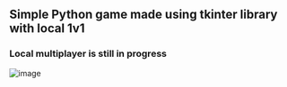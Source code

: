 ## Simple Python game made using tkinter library with local 1v1
### Local multiplayer is still in progress

![image](https://github.com/GrzegorzSzczepanek/small_python_projects/assets/113286903/f5750b7e-5093-4c48-bcb1-a874fb54e595)


